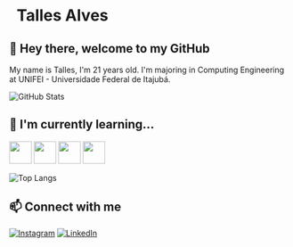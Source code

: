 # &nbsp; Talles Alves

## 🙂 Hey there, welcome to my GitHub
My name is Talles, I'm 21 years old. I'm majoring in Computing Engineering at UNIFEI - Universidade Federal de Itajubá.

![GitHub Stats](https://github-readme-stats.vercel.app/api?username=Tsplay25&theme=transparent&bg_color=000&border_color=30A3DC&show_icons=true&icon_color=30A3DC&title_color=E94D5F&text_color=FFF)

## 📖 I'm currently learning...
<img loading="lazy" src="https://cdn.jsdelivr.net/gh/devicons/devicon/icons/javascript/javascript-plain.svg" height="40" width="40"/>          <img loading="lazy" src="https://cdn.jsdelivr.net/gh/devicons/devicon/icons/typescript/typescript-plain.svg" height="40" width="40"/>          <img loading="lazy" src="https://cdn.jsdelivr.net/gh/devicons/devicon/icons/react/react-original.svg" height="40" width="40"/>          <img loading="lazy" src="https://cdn.jsdelivr.net/gh/devicons/devicon/icons/python/python-original.svg" height="40" width="40"/>

![Top Langs](https://github-readme-stats-git-masterrstaa-rickstaa.vercel.app/api/top-langs/?username=Tsplay25&bg_color=000&border_color=30A3DC&title_color=E94D5F&text_color=FFF) 
          
## 📫 Connect with me
[![Instagram](https://img.shields.io/badge/Instagram-000?style=for-the-badge&logo=instagram)](https://www.instagram.com/t.alves02/)
[![LinkedIn](https://img.shields.io/badge/LinkedIn-000?style=for-the-badge&logo=linkedin&logoColor=0E76A8)](https://www.linkedin.com/in/t-alvesdm/)



<!--
**Tsplay25/Tsplay25** is a ✨ _special_ ✨ repository because its `README.md` (this file) appears on your GitHub profile.

Here are some ideas to get you started:

- 🔭 I’m currently working on ...
- 🌱 I’m currently learning ...
- 👯 I’m looking to collaborate on ...
- 🤔 I’m looking for help with ...
- 💬 Ask me about ...
- 📫 How to reach me: ...
- 😄 Pronouns: ...
- ⚡ Fun fact: ...
-->

